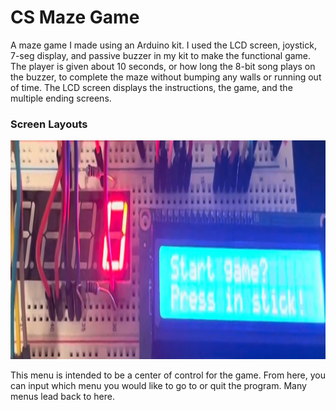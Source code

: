 # CS Maze Game
A maze game I made using an Arduino kit. I used the LCD screen, joystick, 7-seg display, and passive buzzer in my kit to make the functional game. The player is given about 10 seconds, or how long the 8-bit song plays on the buzzer, to complete the maze without bumping any walls or running out of time. The LCD screen displays the instructions, the game, and the multiple ending screens.

### Screen Layouts
<img src="/Pictures/MazeStart.PNG?raw=true" alt="Main Menu" height="350">
<p>This menu is intended to be a center of control for the game. From here, you can input which menu you would like to go to or quit the program. Many menus lead back to here.</p>
